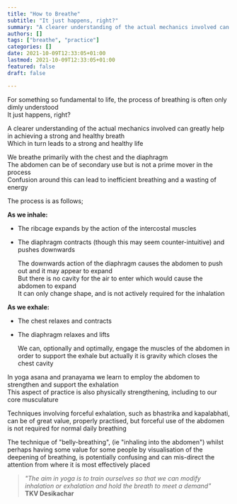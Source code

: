 ```yaml
---
title: "How to Breathe"
subtitle: "It just happens, right?"
summary: "A clearer understanding of the actual mechanics involved can greatly help in achieving a strong and healthy breath"
authors: []
tags: ["breathe", "practice"]
categories: []
date: 2021-10-09T12:33:05+01:00
lastmod: 2021-10-09T12:33:05+01:00
featured: false
draft: false

---
```


For something so fundamental to life, the process of breathing is often only dimly understood\
It just happens, right?

A clearer understanding of the actual mechanics involved can greatly help in achieving a strong and healthy breath\
Which in turn leads to a strong and healthy life

We breathe primarily with the chest and the diaphragm\
The abdomen can be of secondary use but is not a prime mover in the process\
Confusion around this can lead to inefficient breathing and a wasting of energy

The process is as follows;

**As we inhale:**
- The ribcage expands by the action of the intercostal muscles
- The diaphragm contracts (though this may seem counter-intuitive) and pushes downwards

  The downwards action of the diaphragm causes the abdomen to push out and it may appear to expand\
  But there is no cavity for the air to enter which would cause the abdomen to expand\
  It can only change shape, and is not actively required for the inhalation

**As we exhale:**
- The chest relaxes and contracts
- The diaphragm relaxes and lifts

   We can, optionally and optimally, engage the muscles of the abdomen in order to support the exhale but actually it is gravity which closes the chest cavity

In yoga asana and pranayama we learn to employ the abdomen to strengthen and support the exhalation\
This aspect of practice is also physically strengthening, including to our core musculature

Techniques involving forceful exhalation, such as bhastrika and kapalabhati, can be of great value, properly practised, but forceful use of the abdomen is not required for normal daily breathing

The technique of "belly-breathing", (ie "inhaling into the abdomen") whilst perhaps having some value for some people by visualisation of the deepening of breathing, is potentially confusing and can mis-direct the attention from where it is most effectively placed

>*"The aim in yoga is to train ourselves so that we can modify inhalation or exhalation and hold the breath to meet a demand"*\
> **TKV Desikachar**
